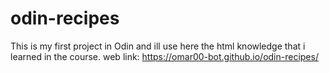 # odin-recipes
This is my first project in Odin and ill use here the html knowledge that i learned in the course.
web link: https://omar00-bot.github.io/odin-recipes/